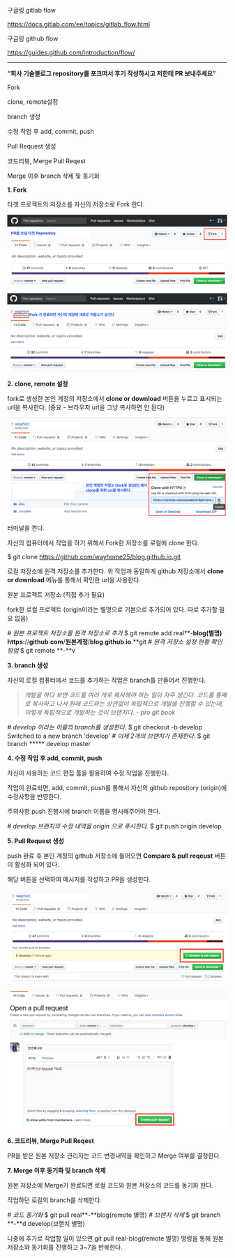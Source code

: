구글링 gitlab flow

https://docs.gitlab.com/ee/topics/gitlab_flow.html



구글링 github flow

https://guides.github.com/introduction/flow/





----------



**“회사 기술블로그 repository를 포크떠서 후기 작성하시고 저한테 PR 보내주세요”**



Fork

clone, remote설정

branch 생성

수정 작업 후 add, commit, push

Pull Request 생성

코드리뷰, Merge Pull Reqest

Merge 이후 branch 삭제 및 동기화



**1. Fork**

타겟 프로젝트의 저장소를 자신의 저장소로 Fork 한다.

[![img](images/image03.png)](https://blog.naver.com/PostList.nhn?blogId=eunji0yi&from=postList&categoryNo=20#)

[![img](images/image04.png)](https://blog.naver.com/PostList.nhn?blogId=eunji0yi&from=postList&categoryNo=20#)



**2. clone, remote 설정**

fork로 생성한 본인 계정의 저장소에서 **clone or download** 버튼을 누르고 표시되는 url을 복사한다. (중요 - 브라우저 url을 그냥 복사하면 안 된다)

[![img](images/image05.png)](https://blog.naver.com/PostList.nhn?blogId=eunji0yi&from=postList&categoryNo=20#)



터미널을 켠다. 

자신의 컴퓨터에서 작업을 하기 위해서 Fork한 저장소를 로컬에 clone 한다.

$ git clone https://github.com/wayhome25/blog.github.io.git

로컬 저장소에 원격 저장소를 추가한다. 위 작업과 동일하게 github 저장소에서 **clone or download** 메뉴를 통해서 확인한 url을 사용한다.

원본 프로젝트 저장소 (직접 추가 필요)

fork한 로컬 프로젝트 (origin이라는 별명으로 기본으로 추가되어 있다. 따로 추가할 필요 없음)

*# 원본 프로젝트 저장소를 원격 저장소로 추가* $ git remote add real**-**blog(별명) https:**//**github**.**com**/**원본계정**/**blog**.**github**.**io**.**git *# 원격 저장소 설정 현황 확인방법* $ git remote **-**v



**3. branch 생성**

자신의 로컬 컴퓨터에서 코드를 추가하는 작업은 branch를 만들어서 진행한다.

> *개발을 하다 보면 코드를 여러 개로 복사해야 하는 일이 자주 생긴다. 코드를 통째로 복사하고 나서 원래 코드와는 상관없이 독립적으로 개발을 진행할 수 있는데, 이렇게 독립적으로 개발하는 것이 브랜치다. - pro git book*

*# develop 이라는 이름의 branch를 생성한다.* $ git checkout -b develop Switched to a new branch 'develop' *# 이제 2개의 브랜치가 존재한다.* $ git branch ***** develop master 



**4. 수정 작업 후 add, commit, push**

자신이 사용하는 코드 편집 툴을 활용하여 수정 작업을 진행한다.

작업이 완료되면, add, commit, push를 통해서 자신의 github repository (origin)에 수정사항을 반영한다.

주의사항 push 진행시에 branch 이름을 명시해주어야 한다.

*# develop 브랜치의 수정 내역을 origin 으로 푸시한다.* $ git push origin develop



**5. Pull Request 생성**

push 완료 후 본인 계정의 github 저장소에 들어오면 **Compare & pull reqeust** 버튼이 활성화 되어 있다.

해당 버튼을 선택하여 메시지를 작성하고 PR을 생성한다.

[![img](images/image06.png)](https://blog.naver.com/PostList.nhn?blogId=eunji0yi&from=postList&categoryNo=20#)



[![img](images/image07.png)](https://blog.naver.com/PostList.nhn?blogId=eunji0yi&from=postList&categoryNo=20#)



**6. 코드리뷰, Merge Pull Reqest**

PR을 받은 원본 저장소 관리자는 코드 변경내역을 확인하고 Merge 여부를 결정한다.



**7. Merge 이후 동기화 및 branch 삭제**

원본 저장소에 Merge가 완료되면 로컬 코드와 원본 저장소의 코드를 동기화 한다.

작업하던 로컬의 branch를 삭제한다.

*# 코드 동기화* $ git pull real**-**blog(remote 별명) *# 브랜치 삭제* $ git branch **-**d develop(브랜치 별명)

나중에 추가로 작업할 일이 있으면 git pull real-blog(remote 별명) 명령을 통해 원본 저장소와 동기화를 진행하고 3~7을 반복한다.

